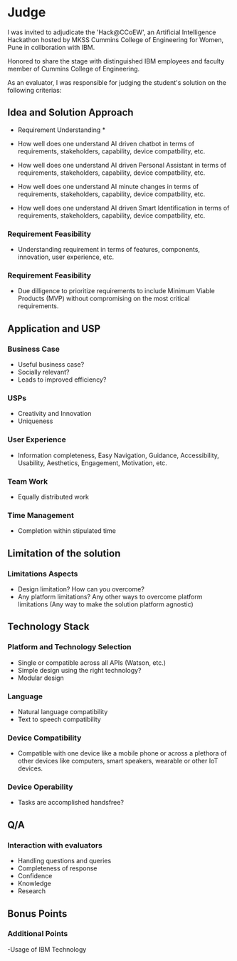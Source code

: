 # Judge

I was invited to adjudicate the 'Hack@CCoEW', an Artificial Intelligence Hackathon hosted by MKSS Cummins College of Engineering for Women, Pune in collboration with IBM.

Honored to share the stage with distinguished IBM employees and faculty member of Cummins College of Engineering.

As an evaluator, I was responsible for judging the student's solution on the following criterias:

## Idea and Solution Approach

* Requirement Understanding *

 - How well does one understand AI driven chatbot in terms of requirements, stakeholders, capability, device compatbility, etc.

 - How well does one understand AI driven Personal Assistant in terms of requirements, stakeholders, capability, device compatbility, etc.

 - How well does one understand AI minute changes in terms of requirements, stakeholders, capability, device compatbility, etc.

 - How well does one understand AI driven Smart Identification in terms of requirements, stakeholders, capability, device compatbility, etc.

### Requirement Feasibility

 - Understanding requirement in terms of features, components, innovation, user experience, etc.

### Requirement Feasibility

 - Due dilligence to prioritize requirements to include Minimum Viable Products (MVP) without compromising on the most critical requirements.


## Application and USP

### Business Case

- Useful business case?
- Socially relevant?
- Leads to improved efficiency?

### USPs

- Creativity and Innovation
- Uniqueness

### User Experience

- Information completeness, Easy Navigation, Guidance, Accessibility, Usability, Aesthetics, Engagement, Motivation, etc.

### Team Work
 
- Equally distributed work

### Time Management

- Completion within stipulated time

## Limitation of the solution

### Limitations Aspects
 
- Design limitation? How can you overcome?
- Any platform limitations? Any other ways to overcome platform limitations (Any way to make the solution platform agnostic)

## Technology Stack

### Platform and Technology Selection

- Single or compatible across all APIs (Watson, etc.)
- Simple design using the right technology?
- Modular design

### Language

- Natural language compatibility
- Text to speech compatibility

### Device Compatibility

- Compatible with one device like a mobile phone or across a plethora of other devices like computers, smart speakers, wearable or other IoT devices.

### Device Operability

- Tasks are accomplished handsfree?

## Q/A

### Interaction with evaluators

- Handling questions and queries
- Completeness of response
- Confidence
- Knowledge
- Research

## Bonus Points

### Additional Points
 
-Usage of IBM Technology

